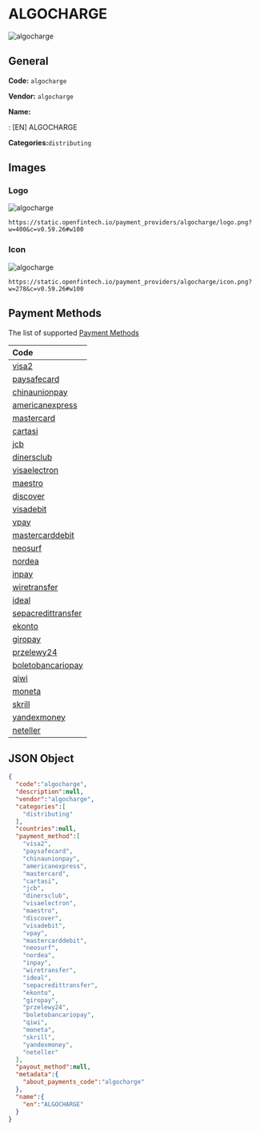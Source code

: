 
# ALGOCHARGE 
![algocharge](https://static.openfintech.io/payment_providers/algocharge/logo.png?w=400&c=v0.59.26#w100)  

## General 
 
**Code:** `algocharge` 
 
**Vendor:** `algocharge` 
 
**Name:** 
 
:	[EN] ALGOCHARGE 
 
**Categories:**`distributing` 
 

## Images 

### Logo 
 
![algocharge](https://static.openfintech.io/payment_providers/algocharge/logo.png?w=400&c=v0.59.26#w100)  

```
https://static.openfintech.io/payment_providers/algocharge/logo.png?w=400&c=v0.59.26#w100
```  

### Icon 
 
![algocharge](https://static.openfintech.io/payment_providers/algocharge/icon.png?w=278&c=v0.59.26#w100)  

```
https://static.openfintech.io/payment_providers/algocharge/icon.png?w=278&c=v0.59.26#w100
```  

## Payment Methods 
 
The list of supported [Payment Methods](#) 

|Code| 
|:---| 
|[visa2](/payment-methods/visa2)| 
|[paysafecard](/payment-methods/paysafecard)| 
|[chinaunionpay](/payment-methods/chinaunionpay)| 
|[americanexpress](/payment-methods/americanexpress)| 
|[mastercard](/payment-methods/mastercard)| 
|[cartasi](/payment-methods/cartasi)| 
|[jcb](/payment-methods/jcb)| 
|[dinersclub](/payment-methods/dinersclub)| 
|[visaelectron](/payment-methods/visaelectron)| 
|[maestro](/payment-methods/maestro)| 
|[discover](/payment-methods/discover)| 
|[visadebit](/payment-methods/visadebit)| 
|[vpay](/payment-methods/vpay)| 
|[mastercarddebit](/payment-methods/mastercarddebit)| 
|[neosurf](/payment-methods/neosurf)| 
|[nordea](/payment-methods/nordea)| 
|[inpay](/payment-methods/inpay)| 
|[wiretransfer](/payment-methods/wiretransfer)| 
|[ideal](/payment-methods/ideal)| 
|[sepacredittransfer](/payment-methods/sepacredittransfer)| 
|[ekonto](/payment-methods/ekonto)| 
|[giropay](/payment-methods/giropay)| 
|[przelewy24](/payment-methods/przelewy24)| 
|[boletobancariopay](/payment-methods/boletobancariopay)| 
|[qiwi](/payment-methods/qiwi)| 
|[moneta](/payment-methods/moneta)| 
|[skrill](/payment-methods/skrill)| 
|[yandexmoney](/payment-methods/yandexmoney)| 
|[neteller](/payment-methods/neteller)| 
 

## JSON Object 

```json
{
  "code":"algocharge",
  "description":null,
  "vendor":"algocharge",
  "categories":[
    "distributing"
  ],
  "countries":null,
  "payment_method":[
    "visa2",
    "paysafecard",
    "chinaunionpay",
    "americanexpress",
    "mastercard",
    "cartasi",
    "jcb",
    "dinersclub",
    "visaelectron",
    "maestro",
    "discover",
    "visadebit",
    "vpay",
    "mastercarddebit",
    "neosurf",
    "nordea",
    "inpay",
    "wiretransfer",
    "ideal",
    "sepacredittransfer",
    "ekonto",
    "giropay",
    "przelewy24",
    "boletobancariopay",
    "qiwi",
    "moneta",
    "skrill",
    "yandexmoney",
    "neteller"
  ],
  "payout_method":null,
  "metadata":{
    "about_payments_code":"algocharge"
  },
  "name":{
    "en":"ALGOCHARGE"
  }
}
```  
